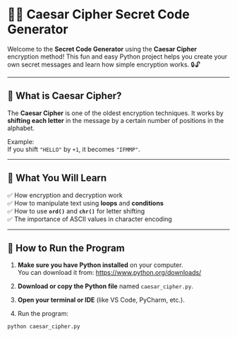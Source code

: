 # 🕵️‍♂️ Caesar Cipher Secret Code Generator

Welcome to the **Secret Code Generator** using the **Caesar Cipher** encryption method! This fun and easy Python project helps you create your own secret messages and learn how simple encryption works. 🔒🔓

---

## 📌 What is Caesar Cipher?

The **Caesar Cipher** is one of the oldest encryption techniques. It works by **shifting each letter** in the message by a certain number of positions in the alphabet.

Example:  
If you shift `"HELLO"` by `+1`, it becomes `"IFMMP"`.

---

## 🎯 What You Will Learn

✅ How encryption and decryption work  
✅ How to manipulate text using **loops** and **conditions**  
✅ How to use **`ord()`** and **`chr()`** for letter shifting  
✅ The importance of ASCII values in character encoding

---

## 🚀 How to Run the Program

1. **Make sure you have Python installed** on your computer.  
   You can download it from: https://www.python.org/downloads/

2. **Download or copy the Python file** named `caesar_cipher.py`.

3. **Open your terminal or IDE** (like VS Code, PyCharm, etc.).

4. Run the program:

```bash
python caesar_cipher.py
